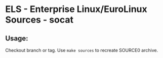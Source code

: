 # ELS - Enterprise Linux/EuroLinux Sources - socat
 
## Usage:
  Checkout branch or tag. Use `make sources` to recreate  SOURCE0 archive.
